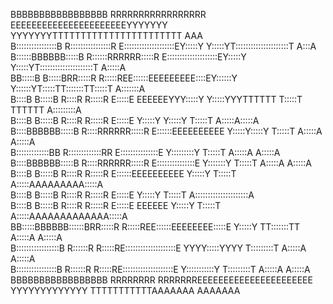                                                                                                                                      
BBBBBBBBBBBBBBBBB   RRRRRRRRRRRRRRRRR   EEEEEEEEEEEEEEEEEEEEEEYYYYYYY       YYYYYYYTTTTTTTTTTTTTTTTTTTTTTT         AAA               
B::::::::::::::::B  R::::::::::::::::R  E::::::::::::::::::::EY:::::Y       Y:::::YT:::::::::::::::::::::T        A:::A              
B::::::BBBBBB:::::B R::::::RRRRRR:::::R E::::::::::::::::::::EY:::::Y       Y:::::YT:::::::::::::::::::::T       A:::::A             
BB:::::B     B:::::BRR:::::R     R:::::REE::::::EEEEEEEEE::::EY::::::Y     Y::::::YT:::::TT:::::::TT:::::T      A:::::::A            
  B::::B     B:::::B  R::::R     R:::::R  E:::::E       EEEEEEYYY:::::Y   Y:::::YYYTTTTTT  T:::::T  TTTTTT     A:::::::::A           
  B::::B     B:::::B  R::::R     R:::::R  E:::::E                Y:::::Y Y:::::Y           T:::::T            A:::::A:::::A          
  B::::BBBBBB:::::B   R::::RRRRRR:::::R   E::::::EEEEEEEEEE       Y:::::Y:::::Y            T:::::T           A:::::A A:::::A         
  B:::::::::::::BB    R:::::::::::::RR    E:::::::::::::::E        Y:::::::::Y             T:::::T          A:::::A   A:::::A        
  B::::BBBBBB:::::B   R::::RRRRRR:::::R   E:::::::::::::::E         Y:::::::Y              T:::::T         A:::::A     A:::::A       
  B::::B     B:::::B  R::::R     R:::::R  E::::::EEEEEEEEEE          Y:::::Y               T:::::T        A:::::AAAAAAAAA:::::A      
  B::::B     B:::::B  R::::R     R:::::R  E:::::E                    Y:::::Y               T:::::T       A:::::::::::::::::::::A     
  B::::B     B:::::B  R::::R     R:::::R  E:::::E       EEEEEE       Y:::::Y               T:::::T      A:::::AAAAAAAAAAAAA:::::A    
BB:::::BBBBBB::::::BRR:::::R     R:::::REE::::::EEEEEEEE:::::E       Y:::::Y             TT:::::::TT   A:::::A             A:::::A   
B:::::::::::::::::B R::::::R     R:::::RE::::::::::::::::::::E    YYYY:::::YYYY          T:::::::::T  A:::::A               A:::::A  
B::::::::::::::::B  R::::::R     R:::::RE::::::::::::::::::::E    Y:::::::::::Y          T:::::::::T A:::::A                 A:::::A 
BBBBBBBBBBBBBBBBB   RRRRRRRR     RRRRRRREEEEEEEEEEEEEEEEEEEEEE    YYYYYYYYYYYYY          TTTTTTTTTTTAAAAAAA                   AAAAAAA
                                                                                                                                     
